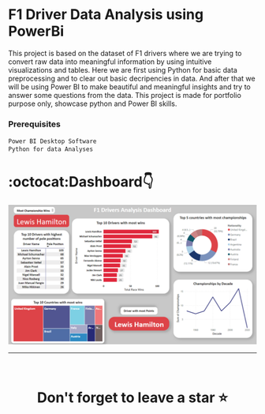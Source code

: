 # F1 Driver Data Analysis using PowerBi
This project is based on the dataset of F1 drivers where we are trying to convert raw data into meaningful information by using intuitive visualizations and tables. Here we are first using Python for basic data preprocessing and to clear out basic decripencies in data. And after that we will be using Power BI to make beautiful and meaningful insights and try to answer some questions from the data. This project is made for portfolio purpose only, showcase python and Power BI skills.

### Prerequisites

```
Power BI Desktop Software
Python for data Analyses
```

# :octocat:Dashboard👇

![Alt text](https://github.com/atharva07/F1-Driver-Data-Analysis-using-PowerBi/blob/main/F1%20Driver%20.png)

<hr />
<br />

# <div align="center">Don't forget to leave a star ⭐️</div>

